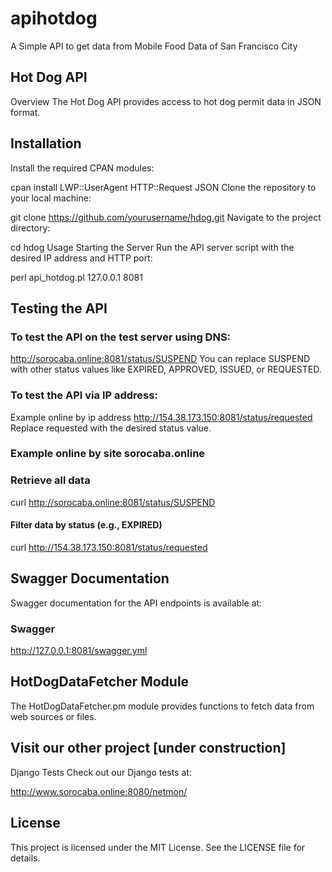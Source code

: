 # apihotdog
A Simple API to get data from Mobile Food Data of San Francisco City

## Hot Dog API
Overview
The Hot Dog API provides access to hot dog permit data in JSON format.

## Installation
Install the required CPAN modules:

cpan install LWP::UserAgent HTTP::Request JSON
Clone the repository to your local machine:

git clone https://github.com/yourusername/hdog.git
Navigate to the project directory:

cd hdog
Usage
Starting the Server
Run the API server script with the desired IP address and HTTP port:

perl api_hotdog.pl 127.0.0.1 8081

## Testing the API
### To test the API on the test server using DNS:

http://sorocaba.online:8081/status/SUSPEND
You can replace SUSPEND with other status values like EXPIRED, APPROVED, ISSUED, or REQUESTED.

### To test the API via IP address:

Example online by ip address
http://154.38.173.150:8081/status/requested
Replace requested with the desired status value.

### Example online by site sorocaba.online
### Retrieve all data
curl http://sorocaba.online:8081/status/SUSPEND

#### Filter data by status (e.g., EXPIRED)
curl http://154.38.173.150:8081/status/requested

## Swagger Documentation
Swagger documentation for the API endpoints is available at:

### Swagger
http://127.0.0.1:8081/swagger.yml

## HotDogDataFetcher Module
The HotDogDataFetcher.pm module provides functions to fetch data from web sources or files.

## Visit our other project [under construction]
Django Tests
Check out our Django tests at:

http://www.sorocaba.online:8080/netmon/

## License
This project is licensed under the MIT License. See the LICENSE file for details.
